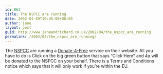 ```yaml
---
id: 863
title: The NSPCC are running
date: 2002-04-09T10:45:00+00:00
author: jane
layout: post
guid: http://www.janeandrichard.co.uk/2002/04/the_nspcc_are_running
permalink: /2002/04/the_nspcc_are_running/
---
```

The [NSPCC](http://www.nspcc.org.uk/html/homepage/home.htm) are running a [Donate-4-Free](http://www.nspcc.org.uk/donate-4-free/) service on their website. All you have to do is Click on the big green button that says &#8220;Click Here&#8221; and 4p will be donated to the NSPCC on your behalf. There is a Terms and Conditions notice which says that it will only work if you&#8217;re within the EU.